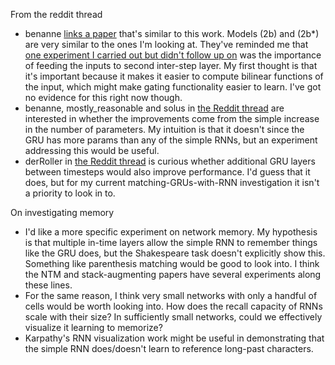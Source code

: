 From the reddit thread
- benanne [links a paper](http://arxiv.org/abs/1312.6026) that's similar to this work. Models (2b) and (2b\*) are very similar to the ones I'm looking at. They've reminded me that [one experiment I carried out but didn't follow up on](https://github.com/andyljones/char-rnn-experiments/commit/7659f1f6) was the importance of feeding the inputs to second inter-step layer. My first thought is that it's important because it makes it easier to compute bilinear functions of the input, which might make gating functionality easier to learn. I've got no evidence for this right now though.
- benanne, mostly_reasonable and solus in [the Reddit thread](https://www.reddit.com/r/MachineLearning/comments/3j9sdj/experiment_log_matching_gru_performance_with/) are interested in whether the improvements come from the simple increase in the number of parameters. My intuition is that it doesn't since the GRU has more params than any of the simple RNNs, but an experiment addressing this would be useful.
- derRoller in [the Reddit thread](https://www.reddit.com/r/MachineLearning/comments/3j9sdj/experiment_log_matching_gru_performance_with/) is curious  whether additional GRU layers between timesteps would also improve performance. I'd guess that it does, but for my current matching-GRUs-with-RNN investigation it isn't a priority to look in to.

On investigating memory
- I'd like a more specific experiment on network memory. My hypothesis is that multiple in-time layers allow the simple RNN to remember things like the GRU does, but the Shakespeare task doesn't explicitly show this. Something like parenthesis matching would be good to look into. I think the NTM and stack-augmenting papers have several experiments along these lines.
- For the same reason, I think very small networks with only a handful of cells would be worth looking into. How does the recall capacity of RNNs scale with their size? In sufficiently small networks, could we effectively visualize it learning to memorize?
- Karpathy's RNN visualization work might be useful in demonstrating that the simple RNN does/doesn't learn to reference long-past characters.

